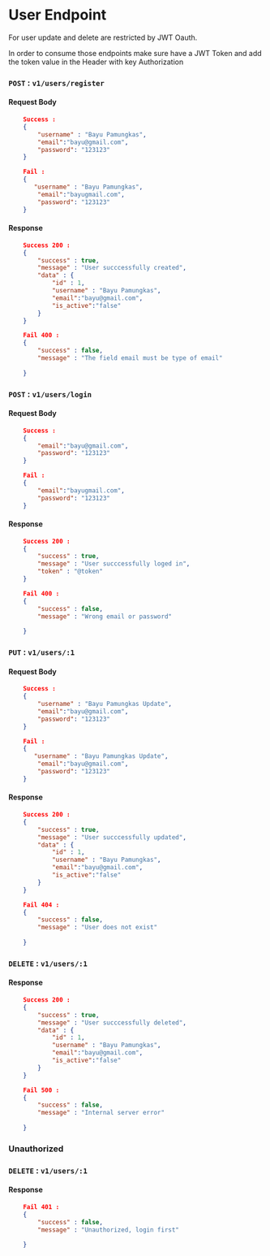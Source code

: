 # User Endpoint
For user update and delete are restricted by JWT Oauth.

In order to consume those endpoints make sure have a JWT Token and add the token value in the Header with key Authorization

### `POST` : ``v1/users/register`` 
#### Request Body
```json
    Success : 
    {
        "username" : "Bayu Pamungkas",
        "email":"bayu@gmail.com",
        "password": "123123"
    }

    Fail : 
    {
       "username" : "Bayu Pamungkas",
        "email":"bayugmail.com",
        "password": "123123"
    }
```
#### Response
```json
    Success 200 :
    {
        "success" : true,
        "message" : "User succcessfully created",
        "data" : {
            "id" : 1,
            "username" : "Bayu Pamungkas",
            "email":"bayu@gmail.com",
            "is_active":"false"
        }
    }

    Fail 400 :
    {
        "success" : false,
        "message" : "The field email must be type of email"
        
    }
```


### `POST` : ``v1/users/login`` 
#### Request Body
```json
    Success :
    {
        "email":"bayu@gmail.com",
        "password": "123123"
    }

    Fail : 
    {
        "email":"bayugmail.com",
        "password": "123123"
    }
```
#### Response
```json
    Success 200 :
    {
        "success" : true,
        "message" : "User succcessfully loged in",
        "token" : "@token"
    }

    Fail 400 :
    {
        "success" : false,
        "message" : "Wrong email or password"
        
    }
```


### `PUT` : ``v1/users/:1`` 
#### Request Body
```json
    Success :
    {
        "username" : "Bayu Pamungkas Update",
        "email":"bayu@gmail.com",
        "password": "123123"
    }

    Fail : 
    {
       "username" : "Bayu Pamungkas Update",
        "email":"bayu@gmail.com",
        "password": "123123"
    }
```
#### Response
```json
    Success 200 :
    {
        "success" : true,
        "message" : "User succcessfully updated",
        "data" : {
            "id" : 1,
            "username" : "Bayu Pamungkas",
            "email":"bayu@gmail.com",
            "is_active":"false"
        }
    }

    Fail 404 :
    {
        "success" : false,
        "message" : "User does not exist"
        
    }
```


### `DELETE` : ``v1/users/:1`` 
#### Response
```json
    Success 200 : 
    {
        "success" : true,
        "message" : "User succcessfully deleted",
        "data" : {
            "id" : 1,
            "username" : "Bayu Pamungkas",
            "email":"bayu@gmail.com",
            "is_active":"false"
        }
    }

    Fail 500 :
    {
        "success" : false,
        "message" : "Internal server error"
        
    }
```
### Unauthorized
### `DELETE` : ``v1/users/:1`` 
#### Response
```json
    Fail 401 :
    {
        "success" : false,
        "message" : "Unauthorized, login first"
        
    }
```